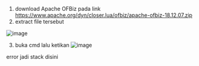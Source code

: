 
1. download Apache OFBiz
pada link
https://www.apache.org/dyn/closer.lua/ofbiz/apache-ofbiz-18.12.07.zip
2. extract file tersebut

![image](https://user-images.githubusercontent.com/79730184/235827372-3fca8c83-3018-47d9-9704-693f881556fa.png)

3. buka cmd lalu ketikan 
![image](https://github.com/saputrayudit/tekn-cloud-computing/assets/79730184/d9a3fc99-23c9-42ee-a5b9-cc0046b622d8)

error jadi stack disini
